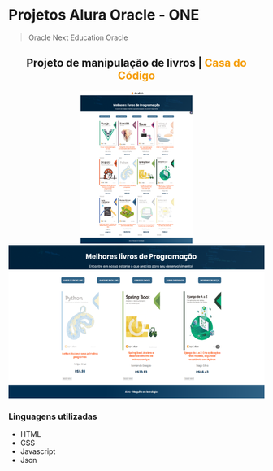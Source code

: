 # Projetos Alura Oracle - ONE
 > Oracle Next Education Oracle
 
<h2 align="center">Projeto de manipulação de livros | <span span style="color: #f59e0b;">Casa do Código</span></h2>

<div align="center">
    <img height="300px" src="./imagens/imageWebsite.png"></img>
    <img height="301px" src="./imagens/imageWebsiteHome.png"></img>
</div>

### Linguagens utilizadas
 - HTML
 - CSS
 - Javascript
 - Json